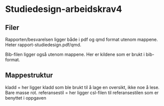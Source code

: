 # Studiedesign-arbeidskrav4 

## Filer 
Rapporten/besvarelsen ligger både i pdf og qmd format utenom mappene. Heter rapport-studiedesign.pdf/qmd. 

Bib-filen ligger også utenom mappene. Her er kildene som er brukt i bib-format.

## Mappestruktur 
kladd = her ligger kladd som ble brukt til å lage en oversikt, ikke noe å lese. Bare masse rot. 
referansestil = her ligger csl-filen til referansestilen som er benyttet i oppgaven